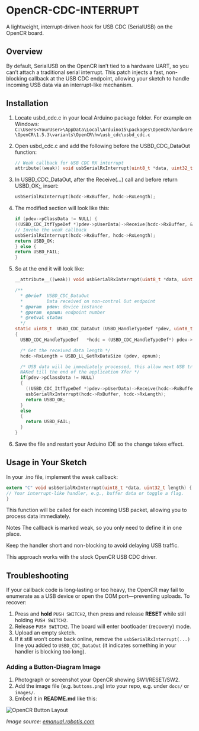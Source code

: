 # OpenCR-CDC-INTERRUPT
A lightweight, interrupt-driven hook for USB CDC (SerialUSB) on the OpenCR board.

## Overview
By default, SerialUSB on the OpenCR isn’t tied to a hardware UART, so you can’t attach a traditional serial interrupt. This patch injects a fast, non-blocking callback at the USB CDC endpoint, allowing your sketch to handle incoming USB data via an interrupt-like mechanism.

## Installation
1. Locate usbd_cdc.c in your local Arduino package folder.
For example on Windows:
`C:\Users<YourUser>\AppData\Local\Arduino15\packages\OpenCR\hardware\OpenCR\1.5.3\variants\OpenCR\hw\usb_cdc\usbd_cdc.c`

2. Open usbd_cdc.c and add the following before the USBD_CDC_DataOut function:
   ```c
   // Weak callback for USB CDC RX interrupt
   attribute((weak)) void usbSerialRxInterrupt(uint8_t *data, uint32_t length) {}

3. In USBD_CDC_DataOut, after the Receive(...) call and before return USBD_OK;, insert:
   ```c
   usbSerialRxInterrupt(hcdc->RxBuffer, hcdc->RxLength);
4. The modified section will look like this:
   ```c
   if (pdev->pClassData != NULL) {
   ((USBD_CDC_ItfTypeDef *)pdev->pUserData)->Receive(hcdc->RxBuffer, &hcdc->RxLength);
   // Invoke the weak callback
   usbSerialRxInterrupt(hcdc->RxBuffer, hcdc->RxLength);
   return USBD_OK;
   } else {
   return USBD_FAIL;
   }

5. So at the end it will look like:
   ```c
   __attribute__((weak)) void usbSerialRxInterrupt(uint8_t *data, uint32_t length) {}
   
   /**
     * @brief  USBD_CDC_DataOut
     *         Data received on non-control Out endpoint
     * @param  pdev: device instance
     * @param  epnum: endpoint number
     * @retval status
     */
   static uint8_t  USBD_CDC_DataOut (USBD_HandleTypeDef *pdev, uint8_t epnum)
   {
     USBD_CDC_HandleTypeDef   *hcdc = (USBD_CDC_HandleTypeDef*) pdev->pClassData;
   
     /* Get the received data length */
     hcdc->RxLength = USBD_LL_GetRxDataSize (pdev, epnum);
   
     /* USB data will be immediately processed, this allow next USB traffic being
     NAKed till the end of the application Xfer */
     if(pdev->pClassData != NULL)
     {
       ((USBD_CDC_ItfTypeDef *)pdev->pUserData)->Receive(hcdc->RxBuffer, &hcdc->RxLength);
       usbSerialRxInterrupt(hcdc->RxBuffer, hcdc->RxLength);
       return USBD_OK;
     }
     else
     {
       return USBD_FAIL;
     }
   }

6. Save the file and restart your Arduino IDE so the change takes effect.

## Usage in Your Sketch
In your .ino file, implement the weak callback:
```c
extern "C" void usbSerialRxInterrupt(uint8_t *data, uint32_t length) {
// Your interrupt-like handler, e.g., buffer data or toggle a flag.
}
```

This function will be called for each incoming USB packet, allowing you to process data immediately.

Notes
The callback is marked weak, so you only need to define it in one place.

Keep the handler short and non-blocking to avoid delaying USB traffic.

This approach works with the stock OpenCR USB CDC driver.

## Troubleshooting

If your callback code is long‑lasting or too heavy, the OpenCR may fail to enumerate as a USB device or open the COM port—preventing uploads. To recover:

1. Press and **hold** `PUSH SWITCH2`, then press and release **RESET** while still holding `PUSH SWITCH2`.  
2. Release `PUSH SWITCH2`. The board will enter bootloader (recovery) mode.  
3. Upload an empty sketch.  
4. If it still won’t come back online, remove the `usbSerialRxInterrupt(...)` line you added to `USBD_CDC_DataOut` (it indicates something in your handler is blocking too long).

### Adding a Button‑Diagram Image

1. Photograph or screenshot your OpenCR showing SW1/RESET/SW2.  
2. Add the image file (e.g. `buttons.png`) into your repo, e.g. under `docs/` or `images/`.  
3. Embed it in **README.md** like this:

![OpenCR Button Layout](https://emanual.robotis.com/assets/images/parts/controller/opencr10/arduino_pinmap_08.png)

*Image source: [emanual.robotis.com](https://emanual.robotis.com/assets/images/parts/controller/opencr10/arduino_pinmap_08.png)*



